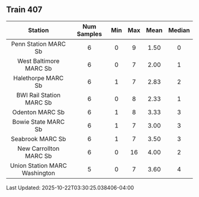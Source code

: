## Train 407

| Station | Num Samples | Min | Max | Mean | Median |
| :-----: | :---------: | :-: | :-: | :--: | :----: |
| Penn Station MARC Sb | 6 | 0 | 9 | 1.50 | 0 |
| West Baltimore MARC Sb | 6 | 0 | 7 | 2.00 | 1 |
| Halethorpe MARC Sb | 6 | 1 | 7 | 2.83 | 2 |
| BWI Rail Station MARC Sb | 6 | 0 | 8 | 2.33 | 1 |
| Odenton MARC Sb | 6 | 1 | 8 | 3.33 | 3 |
| Bowie State MARC Sb | 6 | 1 | 7 | 3.00 | 3 |
| Seabrook MARC Sb | 6 | 1 | 7 | 3.50 | 3 |
| New Carrollton MARC Sb | 6 | 0 | 16 | 4.00 | 2 |
| Union Station MARC Washington | 5 | 0 | 7 | 3.60 | 4 |


Last Updated: 2025-10-22T03:30:25.038406-04:00